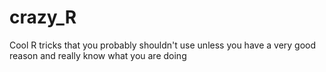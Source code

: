 # crazy_R

Cool R tricks that you probably shouldn't use unless you have a very good reason and really know what you are doing
